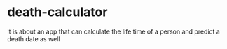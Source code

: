 # death-calculator
it is about an app that can calculate the life time of a person and predict a death date as well
